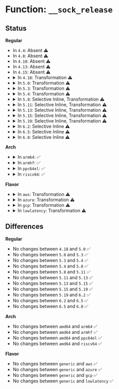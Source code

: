 # Function: <code>__sock_release</code>

## Status
<b>Regular</b>
<ul>
<li>
In <code>4.4</code>: Absent ⚠️
</li>
<li>
In <code>4.8</code>: Absent ⚠️
</li>
<li>
In <code>4.10</code>: Absent ⚠️
</li>
<li>
In <code>4.13</code>: Absent ⚠️
</li>
<li>
In <code>4.15</code>: Absent ⚠️
</li>
<li>
<details>
<summary>In <code>4.18</code>: Transformation ⚠️</summary>

```c
void __sock_release(struct socket *sock, struct inode *inode);
```

**Collision:** Unique Static

**Inline:** No

**Transformation:** True

**Instances:**

```
In net/socket.c (0)
Location: net/socket.c:593
Inline: False
Direct callers:
  - net/socket.c:kernel_accept
  - net/socket.c:__sys_accept4
  - net/socket.c:__sys_socketpair
  - net/socket.c:__sys_socketpair
  - net/socket.c:__sys_socketpair
  - net/socket.c:__sys_socket
  - net/socket.c:__sock_create
  - net/socket.c:sock_close
  - net/socket.c:sock_create_lite
  - net/socket.c:sock_alloc_file
  - net/socket.c:sock_alloc_file
```
**Symbols:**

```
ffffffff8186f360-ffffffff8186f3f5: __sock_release (STB_LOCAL)
ffffffff8187447a-ffffffff81874492: __sock_release.cold.24 (STB_LOCAL)
```
</details>
</li>
<li>
<details>
<summary>In <code>5.0</code>: Transformation ⚠️</summary>

```c
void __sock_release(struct socket *sock, struct inode *inode);
```

**Collision:** Unique Static

**Inline:** No

**Transformation:** True

**Instances:**

```
In net/socket.c (0)
Location: net/socket.c:572
Inline: False
Direct callers:
  - net/socket.c:kernel_accept
  - net/socket.c:__sys_accept4
  - net/socket.c:__sys_socketpair
  - net/socket.c:__sys_socketpair
  - net/socket.c:__sys_socketpair
  - net/socket.c:__sys_socket
  - net/socket.c:__sock_create
  - net/socket.c:sock_close
  - net/socket.c:sock_create_lite
  - net/socket.c:sock_alloc_file
```
**Symbols:**

```
ffffffff8188f820-ffffffff8188f8c5: __sock_release (STB_LOCAL)
ffffffff81894d4a-ffffffff81894d62: __sock_release.cold.22 (STB_LOCAL)
```
</details>
</li>
<li>
<details>
<summary>In <code>5.3</code>: Transformation ⚠️</summary>

```c
void __sock_release(struct socket *sock, struct inode *inode);
```

**Collision:** Unique Static

**Inline:** No

**Transformation:** True

**Instances:**

```
In net/socket.c (0)
Location: net/socket.c:583
Inline: False
Direct callers:
  - net/socket.c:kernel_accept
  - net/socket.c:__sys_accept4
  - net/socket.c:__sys_socketpair
  - net/socket.c:__sys_socketpair
  - net/socket.c:__sys_socketpair
  - net/socket.c:__sys_socketpair
  - net/socket.c:__sys_socketpair
  - net/socket.c:__sys_socket
  - net/socket.c:__sock_create
  - net/socket.c:sock_close
  - net/socket.c:sock_create_lite
  - net/socket.c:sock_alloc_file
```
**Symbols:**

```
ffffffff818d9880-ffffffff818d9924: __sock_release (STB_LOCAL)
ffffffff818df10c-ffffffff818df124: __sock_release.cold (STB_LOCAL)
```
</details>
</li>
<li>
<details>
<summary>In <code>5.4</code>: Transformation ⚠️</summary>

```c
void __sock_release(struct socket *sock, struct inode *inode);
```

**Collision:** Unique Static

**Inline:** No

**Transformation:** True

**Instances:**

```
In net/socket.c (0)
Location: net/socket.c:583
Inline: False
Direct callers:
  - net/socket.c:kernel_accept
  - net/socket.c:__sys_accept4
  - net/socket.c:__sys_socketpair
  - net/socket.c:__sys_socketpair
  - net/socket.c:__sys_socketpair
  - net/socket.c:__sys_socketpair
  - net/socket.c:__sys_socketpair
  - net/socket.c:__sys_socket
  - net/socket.c:__sock_create
  - net/socket.c:sock_close
  - net/socket.c:sock_create_lite
  - net/socket.c:sock_alloc_file
```
**Symbols:**

```
ffffffff8190b860-ffffffff8190b904: __sock_release (STB_LOCAL)
ffffffff819112dc-ffffffff819112f4: __sock_release.cold (STB_LOCAL)
```
</details>
</li>
<li>
<details>
<summary>In <code>5.8</code>: Selective Inline, Transformation ⚠️</summary>

```c
void __sock_release(struct socket *sock, struct inode *inode);
```

**Collision:** Unique Static

**Inline:** Selective

**Transformation:** True

**Instances:**

```
In net/socket.c (ffffffff819e0965)
Location: net/socket.c:598
Inline: True
Direct callers:
  - net/socket.c:kernel_accept
  - net/socket.c:__sys_accept4_file
  - net/socket.c:__sys_socketpair
  - net/socket.c:__sys_socketpair
  - net/socket.c:__sys_socketpair
  - net/socket.c:__sys_socketpair
  - net/socket.c:__sys_socketpair
  - net/socket.c:__sys_socket
  - net/socket.c:__sock_create
  - net/socket.c:sock_close
  - net/socket.c:sock_create_lite
  - net/socket.c:sock_alloc_file
```
**Symbols:**

```
ffffffff819dda50-ffffffff819ddaf4: __sock_release (STB_LOCAL)
ffffffff819e31ee-ffffffff819e3206: __sock_release.cold (STB_LOCAL)
```
</details>
</li>
<li>
<details>
<summary>In <code>5.11</code>: Selective Inline, Transformation ⚠️</summary>

```c
void __sock_release(struct socket *sock, struct inode *inode);
```

**Collision:** Unique Static

**Inline:** Selective

**Transformation:** True

**Instances:**

```
In net/socket.c (ffffffff819e01b5)
Location: net/socket.c:590
Inline: True
Direct callers:
  - net/socket.c:kernel_accept
  - net/socket.c:__sys_accept4_file
  - net/socket.c:__sys_socketpair
  - net/socket.c:__sys_socketpair
  - net/socket.c:__sys_socketpair
  - net/socket.c:__sys_socketpair
  - net/socket.c:__sys_socketpair
  - net/socket.c:__sys_socket
  - net/socket.c:__sock_create
  - net/socket.c:sock_close
  - net/socket.c:sock_create_lite
  - net/socket.c:sock_alloc_file
```
**Symbols:**

```
ffffffff819dd440-ffffffff819dd4e4: __sock_release (STB_LOCAL)
ffffffff81c30334-ffffffff81c3034c: __sock_release.cold (STB_LOCAL)
```
</details>
</li>
<li>
<details>
<summary>In <code>5.13</code>: Selective Inline, Transformation ⚠️</summary>

```c
void __sock_release(struct socket *sock, struct inode *inode);
```

**Collision:** Unique Static

**Inline:** Selective

**Transformation:** True

**Instances:**

```
In net/socket.c (ffffffff819c6215)
Location: net/socket.c:592
Inline: True
Direct callers:
  - net/socket.c:kernel_accept
  - net/socket.c:__sys_accept4_file
  - net/socket.c:__sys_socketpair
  - net/socket.c:__sys_socketpair
  - net/socket.c:__sys_socketpair
  - net/socket.c:__sys_socketpair
  - net/socket.c:__sys_socketpair
  - net/socket.c:__sys_socket
  - net/socket.c:__sock_create
  - net/socket.c:sock_close
  - net/socket.c:sock_create_lite
  - net/socket.c:sock_alloc_file
```
**Symbols:**

```
ffffffff819c3690-ffffffff819c3734: __sock_release (STB_LOCAL)
ffffffff81c22612-ffffffff81c2262a: __sock_release.cold (STB_LOCAL)
```
</details>
</li>
<li>
<details>
<summary>In <code>5.15</code>: Selective Inline, Transformation ⚠️</summary>

```c
void __sock_release(struct socket *sock, struct inode *inode);
```

**Collision:** Unique Static

**Inline:** Selective

**Transformation:** True

**Instances:**

```
In net/socket.c (ffffffff81a74de5)
Location: net/socket.c:642
Inline: True
Direct callers:
  - net/socket.c:kernel_accept
  - net/socket.c:__sys_socketpair
  - net/socket.c:__sys_socketpair
  - net/socket.c:__sys_socketpair
  - net/socket.c:__sys_socketpair
  - net/socket.c:__sys_socketpair
  - net/socket.c:__sys_socket
  - net/socket.c:__sock_create
  - net/socket.c:sock_close
  - net/socket.c:sock_create_lite
  - net/socket.c:sock_alloc_file
```
**Symbols:**

```
ffffffff81a72f20-ffffffff81a72fc4: __sock_release (STB_LOCAL)
ffffffff81d3497a-ffffffff81d34992: __sock_release.cold (STB_LOCAL)
```
</details>
</li>
<li>
<details>
<summary>In <code>5.19</code>: Selective Inline, Transformation ⚠️</summary>

```c
void __sock_release(struct socket *sock, struct inode *inode);
```

**Collision:** Unique Static

**Inline:** Selective

**Transformation:** True

**Instances:**

```
In net/socket.c (ffffffff81be7b15)
Location: net/socket.c:643
Inline: True
Direct callers:
  - net/socket.c:kernel_accept
  - net/socket.c:__sys_socketpair
  - net/socket.c:__sys_socketpair
  - net/socket.c:__sys_socketpair
  - net/socket.c:__sys_socketpair
  - net/socket.c:__sys_socketpair
  - net/socket.c:__sys_socket
  - net/socket.c:__sys_socket_file
  - net/socket.c:__sock_create
  - net/socket.c:sock_close
  - net/socket.c:sock_create_lite
  - net/socket.c:sock_alloc_file
```
**Symbols:**

```
ffffffff81be5880-ffffffff81be592e: __sock_release (STB_LOCAL)
ffffffff81f00ea6-ffffffff81f00ebe: __sock_release.cold (STB_LOCAL)
```
</details>
</li>
<li>
<details>
<summary>In <code>6.2</code>: Selective Inline ⚠️</summary>

```c
void __sock_release(struct socket *sock, struct inode *inode);
```

**Collision:** Unique Static

**Inline:** Selective

**Transformation:** False

**Instances:**

```
In net/socket.c (ffffffff81d91b00)
Location: net/socket.c:645
Inline: True
Direct callers:
  - net/socket.c:kernel_accept
  - net/socket.c:__sys_socketpair
  - net/socket.c:__sys_socketpair
  - net/socket.c:__sys_socketpair
  - net/socket.c:__sys_socketpair
  - net/socket.c:__sys_socketpair
  - net/socket.c:__sys_socket
  - net/socket.c:__sock_create
  - net/socket.c:sock_close
  - net/socket.c:sock_create_lite
  - net/socket.c:sock_alloc_file
```
**Symbols:**

```
ffffffff81d91b00-ffffffff81d91bbd: __sock_release (STB_LOCAL)
```
</details>
</li>
<li>
<details>
<summary>In <code>6.5</code>: Selective Inline ⚠️</summary>

```c
void __sock_release(struct socket *sock, struct inode *inode);
```

**Collision:** Unique Static

**Inline:** Selective

**Transformation:** False

**Instances:**

```
In net/socket.c (ffffffff81dffde0)
Location: net/socket.c:648
Inline: True
Direct callers:
  - net/socket.c:kernel_accept
  - net/socket.c:__sys_socketpair
  - net/socket.c:__sys_socketpair
  - net/socket.c:__sys_socketpair
  - net/socket.c:__sys_socketpair
  - net/socket.c:__sys_socketpair
  - net/socket.c:__sys_socket
  - net/socket.c:__sock_create
  - net/socket.c:sock_close
  - net/socket.c:sock_create_lite
  - net/socket.c:sock_alloc_file
```
**Symbols:**

```
ffffffff81dffde0-ffffffff81dffe9d: __sock_release (STB_LOCAL)
```
</details>
</li>
<li>
<details>
<summary>In <code>6.8</code>: Selective Inline ⚠️</summary>

```c
void __sock_release(struct socket *sock, struct inode *inode);
```

**Collision:** Unique Static

**Inline:** Selective

**Transformation:** False

**Instances:**

```
In net/socket.c (ffffffff81ebc280)
Location: net/socket.c:650
Inline: True
Direct callers:
  - net/socket.c:kernel_accept
  - net/socket.c:__sys_socketpair
  - net/socket.c:__sys_socketpair
  - net/socket.c:__sys_socketpair
  - net/socket.c:__sys_socketpair
  - net/socket.c:__sys_socketpair
  - net/socket.c:__sys_socket
  - net/socket.c:__sock_create
  - net/socket.c:sock_close
  - net/socket.c:sock_create_lite
  - net/socket.c:sock_alloc_file
```
**Symbols:**

```
ffffffff81ebc280-ffffffff81ebc33d: __sock_release (STB_LOCAL)
```
</details>
</li>
</ul>
<b>Arch</b>
<ul>
<li>
<details>
<summary>In <code>arm64</code>: ✅</summary>

```c
void __sock_release(struct socket *sock, struct inode *inode);
```

**Collision:** Unique Static

**Inline:** No

**Transformation:** False

**Instances:**

```
In net/socket.c (ffff800010ba0e08)
Location: net/socket.c:583
Inline: False
Direct callers:
  - net/socket.c:kernel_accept
  - net/socket.c:__sys_accept4
  - net/socket.c:__sys_socketpair
  - net/socket.c:__sys_socketpair
  - net/socket.c:__sys_socketpair
  - net/socket.c:__sys_socketpair
  - net/socket.c:__sys_socketpair
  - net/socket.c:__sys_socket
  - net/socket.c:__sock_create
  - net/socket.c:sock_close
  - net/socket.c:sock_create_lite
  - net/socket.c:sock_alloc_file
```
**Symbols:**

```
ffff800010ba0e08-ffff800010ba0ecc: __sock_release (STB_LOCAL)
```
</details>
</li>
<li>
<details>
<summary>In <code>armhf</code>: ✅</summary>

```c
void __sock_release(struct socket *sock, struct inode *inode);
```

**Collision:** Unique Static

**Inline:** No

**Transformation:** False

**Instances:**

```
In net/socket.c (c0cc31c4)
Location: net/socket.c:583
Inline: False
Direct callers:
  - net/socket.c:kernel_accept
  - net/socket.c:__sys_accept4
  - net/socket.c:__sys_socketpair
  - net/socket.c:__sys_socketpair
  - net/socket.c:__sys_socketpair
  - net/socket.c:__sys_socketpair
  - net/socket.c:__sys_socketpair
  - net/socket.c:__sys_socket
  - net/socket.c:__sock_create
  - net/socket.c:sock_close
  - net/socket.c:sock_create_lite
  - net/socket.c:sock_alloc_file
```
**Symbols:**

```
c0cc31c4-c0cc328c: __sock_release (STB_LOCAL)
```
</details>
</li>
<li>
<details>
<summary>In <code>ppc64el</code>: ✅</summary>

```c
void __sock_release(struct socket *sock, struct inode *inode);
```

**Collision:** Unique Static

**Inline:** No

**Transformation:** False

**Instances:**

```
In net/socket.c (c000000000c74f00)
Location: net/socket.c:583
Inline: False
Direct callers:
  - net/socket.c:kernel_accept
  - net/socket.c:__sys_accept4
  - net/socket.c:__sys_socketpair
  - net/socket.c:__sys_socketpair
  - net/socket.c:__sys_socketpair
  - net/socket.c:__sys_socketpair
  - net/socket.c:__sys_socket
  - net/socket.c:__sock_create
  - net/socket.c:sock_close
  - net/socket.c:sock_create_lite
  - net/socket.c:sock_alloc_file
```
**Symbols:**

```
c000000000c74f00-c000000000c7504c: __sock_release (STB_LOCAL)
```
</details>
</li>
<li>
<details>
<summary>In <code>riscv64</code>: ✅</summary>

```c
void __sock_release(struct socket *sock, struct inode *inode);
```

**Collision:** Unique Static

**Inline:** No

**Transformation:** False

**Instances:**

```
In net/socket.c (ffffffe000738b60)
Location: net/socket.c:583
Inline: False
Direct callers:
  - net/socket.c:kernel_accept
  - net/socket.c:__sys_accept4
  - net/socket.c:__sys_socketpair
  - net/socket.c:__sys_socketpair
  - net/socket.c:__sys_socketpair
  - net/socket.c:__sys_socketpair
  - net/socket.c:__sys_socket
  - net/socket.c:__sock_create
  - net/socket.c:sock_close
  - net/socket.c:sock_create_lite
  - net/socket.c:sock_alloc_file
```
**Symbols:**

```
ffffffe000738b60-ffffffe000738c08: __sock_release (STB_LOCAL)
```
</details>
</li>
</ul>
<b>Flavor</b>
<ul>
<li>
<details>
<summary>In <code>aws</code>: Transformation ⚠️</summary>

```c
void __sock_release(struct socket *sock, struct inode *inode);
```

**Collision:** Unique Static

**Inline:** No

**Transformation:** True

**Instances:**

```
In net/socket.c (0)
Location: net/socket.c:583
Inline: False
Direct callers:
  - net/socket.c:kernel_accept
  - net/socket.c:__sys_accept4
  - net/socket.c:__sys_socketpair
  - net/socket.c:__sys_socketpair
  - net/socket.c:__sys_socketpair
  - net/socket.c:__sys_socketpair
  - net/socket.c:__sys_socketpair
  - net/socket.c:__sys_socket
  - net/socket.c:__sock_create
  - net/socket.c:sock_close
  - net/socket.c:sock_create_lite
  - net/socket.c:sock_alloc_file
```
**Symbols:**

```
ffffffff818ab860-ffffffff818ab904: __sock_release (STB_LOCAL)
ffffffff818b12dc-ffffffff818b12f4: __sock_release.cold (STB_LOCAL)
```
</details>
</li>
<li>
<details>
<summary>In <code>azure</code>: Transformation ⚠️</summary>

```c
void __sock_release(struct socket *sock, struct inode *inode);
```

**Collision:** Unique Static

**Inline:** No

**Transformation:** True

**Instances:**

```
In net/socket.c (0)
Location: net/socket.c:583
Inline: False
Direct callers:
  - net/socket.c:kernel_accept
  - net/socket.c:__sys_accept4
  - net/socket.c:__sys_socketpair
  - net/socket.c:__sys_socketpair
  - net/socket.c:__sys_socketpair
  - net/socket.c:__sys_socketpair
  - net/socket.c:__sys_socketpair
  - net/socket.c:__sys_socket
  - net/socket.c:__sock_create
  - net/socket.c:sock_close
  - net/socket.c:sock_create_lite
  - net/socket.c:sock_alloc_file
```
**Symbols:**

```
ffffffff818657b0-ffffffff81865854: __sock_release (STB_LOCAL)
ffffffff8186b22c-ffffffff8186b244: __sock_release.cold (STB_LOCAL)
```
</details>
</li>
<li>
<details>
<summary>In <code>gcp</code>: Transformation ⚠️</summary>

```c
void __sock_release(struct socket *sock, struct inode *inode);
```

**Collision:** Unique Static

**Inline:** No

**Transformation:** True

**Instances:**

```
In net/socket.c (0)
Location: net/socket.c:583
Inline: False
Direct callers:
  - net/socket.c:kernel_accept
  - net/socket.c:__sys_accept4
  - net/socket.c:__sys_socketpair
  - net/socket.c:__sys_socketpair
  - net/socket.c:__sys_socketpair
  - net/socket.c:__sys_socketpair
  - net/socket.c:__sys_socketpair
  - net/socket.c:__sys_socket
  - net/socket.c:__sock_create
  - net/socket.c:sock_close
  - net/socket.c:sock_create_lite
  - net/socket.c:sock_alloc_file
```
**Symbols:**

```
ffffffff818fc860-ffffffff818fc904: __sock_release (STB_LOCAL)
ffffffff819022dc-ffffffff819022f4: __sock_release.cold (STB_LOCAL)
```
</details>
</li>
<li>
<details>
<summary>In <code>lowlatency</code>: Transformation ⚠️</summary>

```c
void __sock_release(struct socket *sock, struct inode *inode);
```

**Collision:** Unique Static

**Inline:** No

**Transformation:** True

**Instances:**

```
In net/socket.c (0)
Location: net/socket.c:583
Inline: False
Direct callers:
  - net/socket.c:kernel_accept
  - net/socket.c:__sys_accept4
  - net/socket.c:__sys_socketpair
  - net/socket.c:__sys_socketpair
  - net/socket.c:__sys_socketpair
  - net/socket.c:__sys_socketpair
  - net/socket.c:__sys_socketpair
  - net/socket.c:__sys_socket
  - net/socket.c:__sock_create
  - net/socket.c:sock_close
  - net/socket.c:sock_create_lite
  - net/socket.c:sock_alloc_file
```
**Symbols:**

```
ffffffff8191d8d0-ffffffff8191d974: __sock_release (STB_LOCAL)
ffffffff81923298-ffffffff819232b0: __sock_release.cold (STB_LOCAL)
```
</details>
</li>
</ul>

## Differences
<b>Regular</b>
<ul>
<li>
No changes between <code>4.18</code> and <code>5.0</code> ✅
</li>
<li>
No changes between <code>5.0</code> and <code>5.3</code> ✅
</li>
<li>
No changes between <code>5.3</code> and <code>5.4</code> ✅
</li>
<li>
No changes between <code>5.4</code> and <code>5.8</code> ✅
</li>
<li>
No changes between <code>5.8</code> and <code>5.11</code> ✅
</li>
<li>
No changes between <code>5.11</code> and <code>5.13</code> ✅
</li>
<li>
No changes between <code>5.13</code> and <code>5.15</code> ✅
</li>
<li>
No changes between <code>5.15</code> and <code>5.19</code> ✅
</li>
<li>
No changes between <code>5.19</code> and <code>6.2</code> ✅
</li>
<li>
No changes between <code>6.2</code> and <code>6.5</code> ✅
</li>
<li>
No changes between <code>6.5</code> and <code>6.8</code> ✅
</li>
</ul>
<b>Arch</b>
<ul>
<li>
No changes between <code>amd64</code> and <code>arm64</code> ✅
</li>
<li>
No changes between <code>amd64</code> and <code>armhf</code> ✅
</li>
<li>
No changes between <code>amd64</code> and <code>ppc64el</code> ✅
</li>
<li>
No changes between <code>amd64</code> and <code>riscv64</code> ✅
</li>
</ul>
<b>Flavor</b>
<ul>
<li>
No changes between <code>generic</code> and <code>aws</code> ✅
</li>
<li>
No changes between <code>generic</code> and <code>azure</code> ✅
</li>
<li>
No changes between <code>generic</code> and <code>gcp</code> ✅
</li>
<li>
No changes between <code>generic</code> and <code>lowlatency</code> ✅
</li>
</ul>
